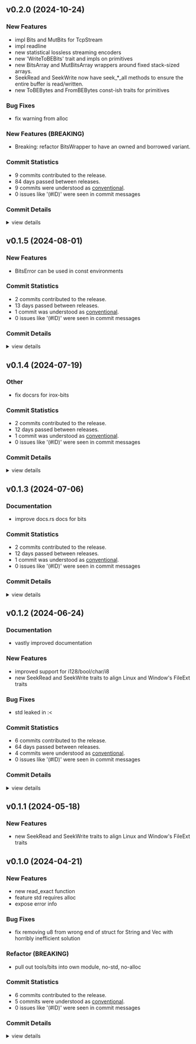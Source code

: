 

## v0.2.0 (2024-10-24)

### New Features

 - <csr-id-6e758eeead6cad3c16a8ce60e86ba4984f19514b/> impl Bits and MutBits for TcpStream
 - <csr-id-cac183713d52850472d3a5b90714938710796c56/> impl readline
 - <csr-id-f1c45cd905228e9f38f5c537148a329b971d3140/> new statistical lossless streaming encoders
 - <csr-id-fb3aca49374c55a105fd810b430031b5dc3bb55d/> new 'WriteToBEBits' trait and impls on primitives
 - <csr-id-031470c6ea39e78f319fd263c04f15a7ad8eab56/> new BitsArray and MutBitsArray wrappers around fixed stack-sized arrays.
 - <csr-id-89f0582bfad2a71a79b8d702a5f239a67efd357a/> SeekRead and SeekWrite now have seek_*_all methods to ensure the entire buffer is read/written.
 - <csr-id-40c370fe3b2be7e78a927f21a75a264942be193f/> new ToBEBytes and FromBEBytes const-ish traits for primitives

### Bug Fixes

 - <csr-id-223f172cdf729543c8f08c7ad34bce22e04ef1a9/> fix warning from alloc

### New Features (BREAKING)

 - <csr-id-d256059f37bcfc75dc8ba556e35343cb3cb18add/> Breaking: refactor BitsWrapper to have an owned and borrowed variant.

### Commit Statistics

<csr-read-only-do-not-edit/>

 - 9 commits contributed to the release.
 - 84 days passed between releases.
 - 9 commits were understood as [conventional](https://www.conventionalcommits.org).
 - 0 issues like '(#ID)' were seen in commit messages

### Commit Details

<csr-read-only-do-not-edit/>

<details><summary>view details</summary>

 * **Uncategorized**
    - Breaking: refactor BitsWrapper to have an owned and borrowed variant. ([`d256059`](https://github.com/spmadden/irox/commit/d256059f37bcfc75dc8ba556e35343cb3cb18add))
    - Fix warning from alloc ([`223f172`](https://github.com/spmadden/irox/commit/223f172cdf729543c8f08c7ad34bce22e04ef1a9))
    - Impl Bits and MutBits for TcpStream ([`6e758ee`](https://github.com/spmadden/irox/commit/6e758eeead6cad3c16a8ce60e86ba4984f19514b))
    - Impl readline ([`cac1837`](https://github.com/spmadden/irox/commit/cac183713d52850472d3a5b90714938710796c56))
    - New statistical lossless streaming encoders ([`f1c45cd`](https://github.com/spmadden/irox/commit/f1c45cd905228e9f38f5c537148a329b971d3140))
    - New 'WriteToBEBits' trait and impls on primitives ([`fb3aca4`](https://github.com/spmadden/irox/commit/fb3aca49374c55a105fd810b430031b5dc3bb55d))
    - New BitsArray and MutBitsArray wrappers around fixed stack-sized arrays. ([`031470c`](https://github.com/spmadden/irox/commit/031470c6ea39e78f319fd263c04f15a7ad8eab56))
    - SeekRead and SeekWrite now have seek_*_all methods to ensure the entire buffer is read/written. ([`89f0582`](https://github.com/spmadden/irox/commit/89f0582bfad2a71a79b8d702a5f239a67efd357a))
    - New ToBEBytes and FromBEBytes const-ish traits for primitives ([`40c370f`](https://github.com/spmadden/irox/commit/40c370fe3b2be7e78a927f21a75a264942be193f))
</details>

## v0.1.5 (2024-08-01)

### New Features

 - <csr-id-9020f1174abfc895ad3438fb60cc3bc673a0a1b1/> BitsError can be used in const environments

### Commit Statistics

<csr-read-only-do-not-edit/>

 - 2 commits contributed to the release.
 - 13 days passed between releases.
 - 1 commit was understood as [conventional](https://www.conventionalcommits.org).
 - 0 issues like '(#ID)' were seen in commit messages

### Commit Details

<csr-read-only-do-not-edit/>

<details><summary>view details</summary>

 * **Uncategorized**
    - Release irox-bits v0.1.5 ([`68fc27f`](https://github.com/spmadden/irox/commit/68fc27ff2ff0a347963cd36cab03930278b5c31f))
    - BitsError can be used in const environments ([`9020f11`](https://github.com/spmadden/irox/commit/9020f1174abfc895ad3438fb60cc3bc673a0a1b1))
</details>

## v0.1.4 (2024-07-19)

<csr-id-77677189e46aec6b857762f5a8ff0b49d6922ebf/>

### Other

 - <csr-id-77677189e46aec6b857762f5a8ff0b49d6922ebf/> fix docsrs for irox-bits

### Commit Statistics

<csr-read-only-do-not-edit/>

 - 2 commits contributed to the release.
 - 12 days passed between releases.
 - 1 commit was understood as [conventional](https://www.conventionalcommits.org).
 - 0 issues like '(#ID)' were seen in commit messages

### Commit Details

<csr-read-only-do-not-edit/>

<details><summary>view details</summary>

 * **Uncategorized**
    - Release irox-bits v0.1.4 ([`f2464aa`](https://github.com/spmadden/irox/commit/f2464aa9392a50e3bdaeae56e4d7353099c36a15))
    - Fix docsrs for irox-bits ([`7767718`](https://github.com/spmadden/irox/commit/77677189e46aec6b857762f5a8ff0b49d6922ebf))
</details>

## v0.1.3 (2024-07-06)

### Documentation

 - <csr-id-9c6515d28c9e049ddeee33db099c81e21c608181/> improve docs.rs docs for bits

### Commit Statistics

<csr-read-only-do-not-edit/>

 - 2 commits contributed to the release.
 - 12 days passed between releases.
 - 1 commit was understood as [conventional](https://www.conventionalcommits.org).
 - 0 issues like '(#ID)' were seen in commit messages

### Commit Details

<csr-read-only-do-not-edit/>

<details><summary>view details</summary>

 * **Uncategorized**
    - Release irox-bits v0.1.3 ([`305b602`](https://github.com/spmadden/irox/commit/305b6024e951595a1ce18f5a8d65d69301630aa9))
    - Improve docs.rs docs for bits ([`9c6515d`](https://github.com/spmadden/irox/commit/9c6515d28c9e049ddeee33db099c81e21c608181))
</details>

## v0.1.2 (2024-06-24)

### Documentation

 - <csr-id-ef4b515af54d9cf76b87f5493fd59cd386a27041/> vastly improved documentation

### New Features

 - <csr-id-cd042abec8394ea08c1bc4d14bd323e75cfd38fd/> improved support for i128/bool/char/i8
 - <csr-id-bbb9ff39051ec49313c297d6a4217532b9228390/> new SeekRead and SeekWrite traits to align Linux and Window's FileExt traits

### Bug Fixes

 - <csr-id-fcb40e9370dfb0246350252c2fd0d6158e4c5b59/> std leaked in :<

### Commit Statistics

<csr-read-only-do-not-edit/>

 - 6 commits contributed to the release.
 - 64 days passed between releases.
 - 4 commits were understood as [conventional](https://www.conventionalcommits.org).
 - 0 issues like '(#ID)' were seen in commit messages

### Commit Details

<csr-read-only-do-not-edit/>

<details><summary>view details</summary>

 * **Uncategorized**
    - Release irox-bits v0.1.2 ([`fcfb061`](https://github.com/spmadden/irox/commit/fcfb061ea219d32b6575115ee722aeb4416e7c63))
    - Std leaked in :< ([`fcb40e9`](https://github.com/spmadden/irox/commit/fcb40e9370dfb0246350252c2fd0d6158e4c5b59))
    - Vastly improved documentation ([`ef4b515`](https://github.com/spmadden/irox/commit/ef4b515af54d9cf76b87f5493fd59cd386a27041))
    - Improved support for i128/bool/char/i8 ([`cd042ab`](https://github.com/spmadden/irox/commit/cd042abec8394ea08c1bc4d14bd323e75cfd38fd))
    - Release irox-bits v0.1.1 ([`92fdded`](https://github.com/spmadden/irox/commit/92fdded1ffad1d268f65c1584e04967e0f04f524))
    - New SeekRead and SeekWrite traits to align Linux and Window's FileExt traits ([`bbb9ff3`](https://github.com/spmadden/irox/commit/bbb9ff39051ec49313c297d6a4217532b9228390))
</details>

## v0.1.1 (2024-05-18)

### New Features

 - <csr-id-bbb9ff39051ec49313c297d6a4217532b9228390/> new SeekRead and SeekWrite traits to align Linux and Window's FileExt traits

## v0.1.0 (2024-04-21)

<csr-id-05c5b84578474138d78211db2763e11a7bb3a925/>

### New Features

 - <csr-id-a63f11ed48e14aac3ac0d9cd058c78771c5c2d8c/> new read_exact function
 - <csr-id-5618cf8e7290900915b3cd23d87191253de4cd3e/> feature std requires alloc
 - <csr-id-a63123ab8fc28fa775ad02aacfb13081f8c03faf/> expose error info

### Bug Fixes

 - <csr-id-91da08c9b855233a77b7e0df369d70736eaeabc9/> fix removing u8 from wrong end of struct for String and Vec with horribly inefficient solution

### Refactor (BREAKING)

 - <csr-id-05c5b84578474138d78211db2763e11a7bb3a925/> pull out tools/bits into own module, no-std, no-alloc

### Commit Statistics

<csr-read-only-do-not-edit/>

 - 6 commits contributed to the release.
 - 5 commits were understood as [conventional](https://www.conventionalcommits.org).
 - 0 issues like '(#ID)' were seen in commit messages

### Commit Details

<csr-read-only-do-not-edit/>

<details><summary>view details</summary>

 * **Uncategorized**
    - Release irox-bits v0.1.0 ([`6a51458`](https://github.com/spmadden/irox/commit/6a51458cde4fb1be4303792e68c476330b479a27))
    - Fix removing u8 from wrong end of struct for String and Vec with horribly inefficient solution ([`91da08c`](https://github.com/spmadden/irox/commit/91da08c9b855233a77b7e0df369d70736eaeabc9))
    - New read_exact function ([`a63f11e`](https://github.com/spmadden/irox/commit/a63f11ed48e14aac3ac0d9cd058c78771c5c2d8c))
    - Feature std requires alloc ([`5618cf8`](https://github.com/spmadden/irox/commit/5618cf8e7290900915b3cd23d87191253de4cd3e))
    - Expose error info ([`a63123a`](https://github.com/spmadden/irox/commit/a63123ab8fc28fa775ad02aacfb13081f8c03faf))
    - Pull out tools/bits into own module, no-std, no-alloc ([`05c5b84`](https://github.com/spmadden/irox/commit/05c5b84578474138d78211db2763e11a7bb3a925))
</details>

